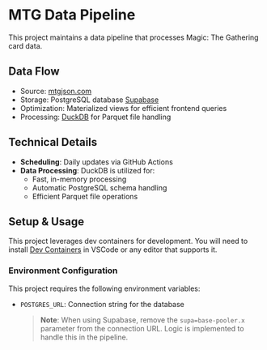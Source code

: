 # MTG Data Pipeline

This project maintains a data pipeline that processes Magic: The Gathering card data.

## Data Flow
- Source: [mtgjson.com](https://mtgjson.com/)
- Storage: PostgreSQL database [Supabase](https://supabase.com/)
- Optimization: Materialized views for efficient frontend queries
- Processing: [DuckDB](https://duckdb.org/) for Parquet file handling

## Technical Details
- **Scheduling**: Daily updates via GitHub Actions
- **Data Processing**: DuckDB is utilized for:
  - Fast, in-memory processing
  - Automatic PostgreSQL schema handling
  - Efficient Parquet file operations

## Setup & Usage
This project leverages dev containers for development. You will need to install [Dev Containers](https://marketplace.visualstudio.com/items?itemName=ms-vscode-remote.remote-containers) in VSCode or any editor that supports it.

### Environment Configuration
This project requires the following environment variables:
- `POSTGRES_URL`: Connection string for the database
  > **Note**: When using Supabase, remove the `supa=base-pooler.x` parameter from the connection URL. Logic is implemented to handle this in the pipeline. 
